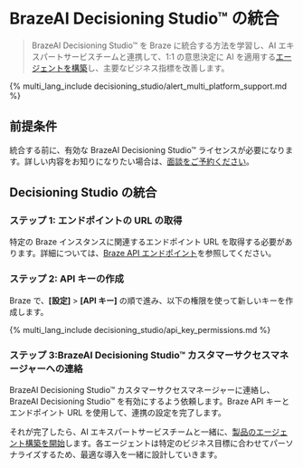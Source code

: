 # BrazeAI Decisioning Studio™ の統合

> BrazeAI Decisioning Studio™ を Braze に統合する方法を学習し、AI エキスパートサービスチームと連携して、1:1 の意思決定に AI を適用する[エージェントを構築]({{site.baseurl}}/user_guide/brazeai/decisioning_studio/building_agents)し、主要なビジネス指標を改善します。

{% multi_lang_include decisioning_studio/alert_multi_platform_support.md %}

## 前提条件

統合する前に、有効な BrazeAI Decisioning Studio™ ライセンスが必要になります。詳しい内容をお知りになりたい場合は、[面談をご予約ください](https://www.braze.com/get-started/)。

## Decisioning Studio の統合

### ステップ 1: エンドポイントの URL の取得

特定の Braze インスタンスに関連するエンドポイント URL を取得する必要があります。詳細については、[Braze API エンドポイント]({{site.baseurl}}/developer_guide/rest_api/basics/#endpoints)を参照してください。

### ステップ 2: API キーの作成

Braze で、**[設定]** > **[API キー]** の順で進み、以下の権限を使って新しいキーを作成します。

{% multi_lang_include decisioning_studio/api_key_permissions.md %}

### ステップ 3:BrazeAI Decisioning Studio™ カスタマーサクセスマネージャーへの連絡

BrazeAI Decisioning Studio™ カスタマーサクセスマネージャーに連絡し、BrazeAI Decisioning Studio™ を有効にするよう依頼します。Braze API キーとエンドポイント URL を使用して、連携の設定を完了します。

それが完了したら、AI エキスパートサービスチームと一緒に、[製品のエージェント構築を開始]({{site.baseurl}}/user_guide/brazeai/decisioning_studio/building_agents)します。各エージェントは特定のビジネス目標に合わせてパーソナライズするため、最適な導入を一緒に設計していきます。
